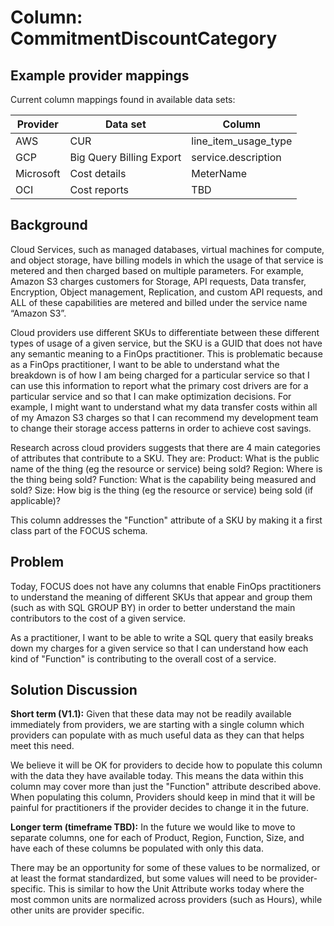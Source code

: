 # Column: CommitmentDiscountCategory

## Example provider mappings

Current column mappings found in available data sets:

| Provider  | Data set                 | Column                             |
|-----------|--------------------------|------------------------------------|
| AWS       | CUR                      | line_item_usage_type               |
| GCP       | Big Query Billing Export | service.description                |
| Microsoft | Cost details             | MeterName                          |
| OCI       | Cost reports             | TBD                                |

## Background

Cloud Services, such as managed databases, virtual machines for compute, and object storage, have billing models in which the usage of that service is metered and then charged based on multiple parameters. For example, Amazon S3 charges customers for Storage, API requests, Data transfer, Encryption, Object management, Replication, and custom API requests, and ALL of these capabilities are metered and billed under the service name “Amazon S3”.

Cloud providers use different SKUs to differentiate between these different types of usage of a given service, but the SKU is a GUID that does not have any semantic meaning to a FinOps practitioner. This is problematic because as a FinOps practitioner, I want to be able to understand what the breakdown is of how I am being charged for a particular service so that I can use this information to report what the primary cost drivers are for a particular service and so that I can make optimization decisions. For example, I might want to understand what my data transfer costs within all of my Amazon S3 charges so that I can recommend my development team to change their storage access patterns in order to achieve cost savings.

Research across cloud providers suggests that there are 4 main categories of attributes that contribute to a SKU. They are:
Product: What is the public name of the thing (eg the resource or service) being sold?
Region: Where is the thing being sold?
Function: What is the capability being measured and sold?
Size: How big is the thing (eg the resource or service) being sold (if applicable)?

This column addresses the "Function" attribute of a SKU by making it a first class part of the FOCUS schema.

## Problem

Today, FOCUS does not have any columns that enable FinOps practitioners to understand the meaning of different SKUs that appear and group them (such as with SQL GROUP BY) in order to better understand the main contributors to the cost of a given service.

As a practitioner, I want to be able to write a SQL query that easily breaks down my charges for a given service so that I can understand how each kind of "Function" is contributing to the overall cost of a service.

## Solution Discussion

**Short term (V1.1):** 
Given that these data may not be readily available immediately from providers, we are starting with a single column which providers can populate with as much useful data as they can that helps meet this need.

We believe it will be OK for providers to decide how to populate this column with the data they have available today. This means the data within this column may cover more than just the "Function" attribute described above. When populating this column, Providers should keep in mind that it will be painful for practitioners if the provider decides to change it in the future.

**Longer term (timeframe TBD):**
In the future we would like to move to separate columns, one for each of Product, Region, Function, Size, and have each of these columns be populated with only this data.

There may be an opportunity for some of these values to be normalized, or at least the format standardized, but some values will need to be provider-specific. This is similar to how the Unit Attribute works today where the most common units are normalized across providers (such as Hours), while other units are provider specific.